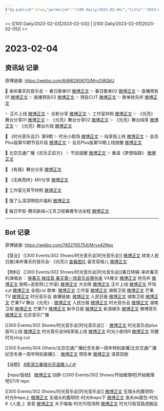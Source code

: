 ```yaml
---
{"dg-publish":true,"permalink":"/100 Daily/2023-02-04/","title":"2023-02-04","created":"2023-02-05T17:40:18.000+08:00","updated":"2023-02-26T00:50:23.000+08:00"}
---
```



<< [[100 Daily/2023-02-03\|2023-02-03]] | [[100 Daily/2023-02-05\|2023-02-05]] >>

# 2023-02-04

## 资讯站 记录

原博链接: https://weibo.com/6466290670/MrvOi8QkU

💫 来听春天的音乐会
✨ 春日歌单01 [微博正文](https://m.weibo.cn/6466290670/4865485949113698)
✨ 春日歌单02 [微博正文](https://m.weibo.cn/6466290670/4865448330136348)
✨ 直播预告01 [微博正文](https://m.weibo.cn/6466290670/4865532152781097)
✨ 直播预告02 [微博正文](https://m.weibo.cn/6466290670/4865442227424860)
✨ 预告CUT [微博正文](https://m.weibo.cn/6466290670/4865489332864195)
✨ 歌单抢先听 [微博正文](https://m.weibo.cn/6466290670/4865480206320435)

✨ 正片上线 [微博正文](https://m.weibo.cn/6466290670/4865554060155311)
✨ 合影分享 [微博正文](https://m.weibo.cn/6466290670/4865566617640110)
✨ 工作室帅照 [微博正文](https://m.weibo.cn/6466290670/4865543889229421)
✨ 《光亮》舞台分享01 [微博正文](https://m.weibo.cn/6466290670/4865546799025438)
✨ 《光亮》舞台分享02 [微博正文](https://m.weibo.cn/6466290670/4865532332871858)
✨ 《光亮》舞台纯享 [微博正文](https://m.weibo.cn/6466290670/4865553322218601)
✨ 《光亮》舞台片段 [微博正文](https://m.weibo.cn/6466290670/4865534666215280)

💫 《时光音乐会2》第9期
✨ 时光小剧场 [微博正文](https://m.weibo.cn/6466290670/4865527342439130)
✨ 纯享版上线 [微博正文](https://m.weibo.cn/6466290670/4865439715303482)
✨ 会员Plus版第10期节目片段 [微博正文](https://m.weibo.cn/6466290670/4865439324967962)
✨ 会员Plus版第10期上线提醒 [微博正文](https://m.weibo.cn/6466290670/4865397846708996)

💫 北京交通广播《欢乐正前方》
✨ 节目提醒 [微博正文](https://m.weibo.cn/6466290670/4865406491429573)
✨ 重温《梦想指路》 [微博正文](https://m.weibo.cn/6466290670/4865406097166890)

💫 《有我》舞台分享 [微博正文](https://m.weibo.cn/6466290670/4865356268573553)

💫 《无疾而终》MV分享 [微博正文](https://m.weibo.cn/6466290670/4865482174500975)

💫 工作室元宵节帅照 [微博正文](https://m.weibo.cn/6466290670/4865573798021171)

💫 饿了么深深明信片福利 [微博正文](https://m.weibo.cn/6466290670/4865440406832525)

💫 每日早安-腾讯新闻×江苏卫视春晚专访全程 [微博正文](https://m.weibo.cn/6466290670/4865336282973154)

---
## Bot 记录

原博链接: https://weibo.com/7452765754/Mrvs42Npx

【营业】
[[300 Events/302 Shows/时光音乐会\|时光音乐会]]
[微博正文](https://m.weibo.cn/1736988591/4865545242938744) 转发人民日报(来听春天的音乐会-《光亮》)
[查看图片](https://wx2.sinaimg.cn/large/0088n2Pggy1haruosfidzj30u016ualh.jpg) 留言容祖儿 [微博正文](https://m.weibo.cn/1303977362/4865176979119641)

【物料】
[[300 Events/302 Shows/时光音乐会\|时光音乐会]]春日特辑-来听春天的演唱会：
[唤春天 候佳音 春天第一场音乐会等你来](https://weibo.cn/sinaurl?u=https%3A%2F%2Fmp.weixin.qq.com%2Fs%2FH0fK2G2k4jDvEgn-Q2lgNA) VX推文
[微博正文](https://m.weibo.cn/7703778879/4865473861386266) 抢先听
[微博正文](https://m.weibo.cn/7478855230/4865542551247658) 剧照+造型照(工作室)
[微博正文](https://m.weibo.cn/7703778879/4865559747625566) 大合照
[微博正文](https://m.weibo.cn/7703778879/4865552830962256) 正片上线
[微博正文](https://m.weibo.cn/1371117067/4865528219043540) 开场cut
[微博正文](https://m.weibo.cn/1371117067/4865546006824540) 全程cut
歌单:
[微博正文](https://m.weibo.cn/7478855230/4865484686890135) 工作室
[微博正文](https://m.weibo.cn/1638629382/4865447344211238) 湖南卫视
[微博正文](https://m.weibo.cn/1663088660/4865452650271610) 芒果TV
[微博正文](https://m.weibo.cn/7703778879/4865444786472660) 时光音乐会
直播链接:
[微博正文](https://m.weibo.cn/2803301701/4865527929374630) 人民日报
[微博正文](https://m.weibo.cn/1638629382/4865514948264050) 湖南卫视
[微博正文](https://m.weibo.cn/1663088660/4865527850209379) 芒果TV
舞台《光亮》:
[微博正文](https://m.weibo.cn/2803301701/4865531394398704) 人民日报
[微博正文](https://m.weibo.cn/7703778879/4865533927493701) 时光音乐会
[微博正文](https://m.weibo.cn/1638629382/4865535890430950) 湖南卫视
[微博正文](https://m.weibo.cn/1663088660/4865534636065853) 芒果TV
[微博正文](https://m.weibo.cn/3881380517/4865534581017840) 新华日报
[微博正文](https://m.weibo.cn/1642591402/4865542974608044) 新浪娱乐
[微博正文](https://m.weibo.cn/3252743925/4865534418751719) 微博音乐
[微博正文](https://m.weibo.cn/1910355794/4865532698827112) 北京音乐广播

[[300 Events/302 Shows/时光音乐会\|时光音乐会]]：
[微博正文](https://m.weibo.cn/1663088660/4865420500927667) 时光音乐会plus版10上线
[微博正文](https://m.weibo.cn/1663088660/4865418801974992) 时光音乐会9纯享版上线
[微博正文](https://m.weibo.cn/7478855230/4865524388857204) 时光小剧场9
[微博正文](https://m.weibo.cn/1770151083/4865534589409903) 苏醒时光vlog cut

[[300 Events/304 Others/北京交通广播纪念冬奥一周年特别直播\|北京交通广播纪念冬奥一周年特别直播]]：
[微博正文](https://m.weibo.cn/1750344480/4865395800412177) 预告单
[微博正文](https://m.weibo.cn/1750344480/4865400384787288) 语音回放

【话题】
[#周深立春唱光亮温暖人心#](https://s.weibo.com/weibo?q=%23%E5%91%A8%E6%B7%B1%E7%AB%8B%E6%98%A5%E5%94%B1%E5%85%89%E4%BA%AE%E6%B8%A9%E6%9A%96%E4%BA%BA%E5%BF%83%23)

【repo/饭拍】
[微博正文](https://m.weibo.cn/3835669567/4865521768467496) 四辞-[[300 Events/302 Shows/开始推理吧\|开始推理吧]]7/8 repo

[[300 Events/302 Shows/时光音乐会\|时光音乐会]]
[微博正文](https://m.weibo.cn/7274442876/4865415337220172) 无墙头的鹿玥叻-时光9repo上
[微博正文](https://m.weibo.cn/7274442876/4865419414078516) 无墙头的鹿玥叻-时光9repo下
[微博正文](https://m.weibo.cn/1291340441/4865193153400614) 渔夫de面包-时光9《人是_》录音
[微博正文](https://m.weibo.cn/7545334020/4865367560950526) 木子喵喵-时光10现场照
[微博正文](https://m.weibo.cn/5125072259/4865358168854598) 时光12收官路透搬运
